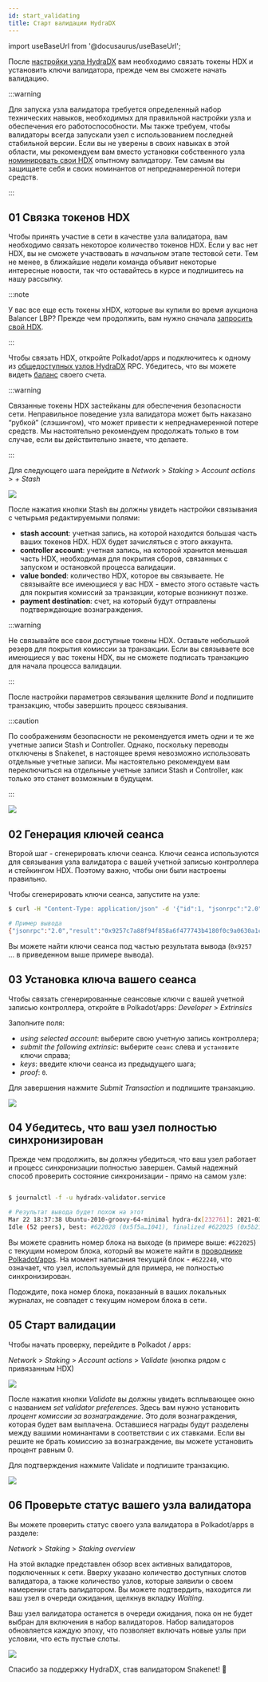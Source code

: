 ```yaml
---
id: start_validating 
title: Старт валидации HydraDX
---
```


import useBaseUrl from '@docusaurus/useBaseUrl';

После [настройки узла HydraDX](/node_setup) вам необходимо связать токены HDX и установить ключи валидатора, прежде чем вы сможете начать валидацию.

:::warning

Для запуска узла валидатора требуется определенный набор технических навыков, необходимых для правильной настройки узла и обеспечения его работоспособности. Мы также требуем, чтобы валидаторы всегда запускали узел с использованием последней стабильной версии. Если вы не уверены в своих навыках в этой области, мы рекомендуем вам вместо установки собственного узла [номинировать свои HDX](/start_nominating) опытному валидатору. Тем самым вы защищаете себя и своих номинантов от непреднамеренной потери средств.

:::

## 01 Связка токенов HDX

Чтобы принять участие в сети в качестве узла валидатора, вам необходимо связать некоторое количество токенов HDX. Если у вас нет HDX, вы не сможете участвовать в _начальном_ этапе тестовой сети. Тем не менее, в ближайшие недели команда объявит некоторые интересные новости, так что оставайтесь в курсе и подпишитесь на нашу рассылку.

:::note

У вас все еще есть токены xHDX, которые вы купили во время аукциона Balancer LBP? Прежде чем продолжить, вам нужно сначала [запросить свой HDX](/claim).

:::

Чтобы связать HDX, откройте Polkadot/apps и подключитесь к одному из [общедоступных узлов HydraDX](/polkadotjs_apps_public) RPC. Убедитесь, что вы можете видеть [баланс](https://polkadot.js.org/apps/?rpc=wss%3A%2F%2Frpc-01.snakenet.hydradx.io#/accounts) своего счета.

:::warning

Связанные токены HDX застейканы для обеспечения безопасности сети. Неправильное поведение узла валидатора может быть наказано “рубкой” (слэшингом), что может привести к непреднамеренной потере средств. Мы настоятельно рекомендуем продолжать только в том случае, если вы действительно знаете, что делаете.

:::

Для следующего шага перейдите в *Network* > *Staking* > *Account actions* > *+ Stash*

<div style={{textAlign: 'center'}}>
  <img src={useBaseUrl('/validator-guide/bond-hdx-1.png')} />
</div>

После нажатия кнопки Stash вы должны увидеть настройки связывания с четырьмя редактируемыми полями:
* **stash account**: учетная запись, на которой находится большая часть ваших токенов HDX. HDX будет зачисляться с этого аккаунта.
* **controller account**: учетная запись, на которой хранится меньшая часть HDX, необходимая для покрытия сборов, связанных с запуском и остановкой процесса валидации.
* **value bonded**: количество HDX, которое вы связываете. Не связывайте все имеющиеся у вас HDX - вместо этого оставьте часть для покрытия комиссий за транзакции, которые возникнут позже.
* **payment destination**: счет, на который будут отправлены подтверждающие вознаграждения.

:::warning

Не связывайте все свои доступные токены HDX. Оставьте небольшой резерв для покрытия комиссии за транзакции. Если вы связываете все имеющиеся у вас токены HDX, вы не сможете подписать транзакцию для начала процесса валидации.

:::

После настройки параметров связывания щелкните _Bond_ и подпишите транзакцию, чтобы завершить процесс связывания.

:::caution

По соображениям безопасности не рекомендуется иметь одни и те же учетные записи Stash и Controller. Однако, поскольку переводы отключены в Snakenet, в настоящее время невозможно использовать отдельные учетные записи. Мы настоятельно рекомендуем вам переключиться на отдельные учетные записи Stash и Controller, как только это станет возможным в будущем.

:::

<div style={{textAlign: 'center'}}>
  <img src={useBaseUrl('/validator-guide/bond-hdx-2.png')} />
</div>

## 02 Генерация ключей сеанса

Второй шаг - сгенерировать ключи сеанса. Ключи сеанса используются для связывания узла валидатора с вашей учетной записью контроллера и стейкингом HDX. Поэтому важно, чтобы они были настроены правильно.

Чтобы сгенерировать ключи сеанса, запустите на узле:

```bash
$ curl -H "Content-Type: application/json" -d '{"id":1, "jsonrpc":"2.0", "method": "author_rotateKeys", "params":[]}' http://localhost:9933

# Пример вывода
{"jsonrpc":"2.0","result":"0x9257c7a88f94f858a6f477743b4180f0c9a0630a1cea85c3f47dc6ca78e503767089bebe02b18765232ecd67b35a7fb18fc3027613840f27aca5a5cc300775391cf298af0f0e0342d0d0d873b1ec703009c6816a471c64b5394267c6fc583c31884ac83d9fed55d5379bbe1579601872ccc577ad044dd449848da1f830dd3e45","id":1}
```

Вы можете найти ключи сеанса под частью результата вывода (`0x9257` … в приведенном выше примере вывода).

## 03 Установка ключа вашего сеанса

Чтобы связать сгенерированные сеансовые ключи с вашей учетной записью контроллера, откройте в Polkadot/apps:
*Developer* > *Extrinsics*

Заполните поля:

* _using selected account_: выберите свою учетную запись контроллера;
* _submit the following extrinsic_: выберите `сеанс` слева и `установите` ключи справа;
* _keys_: введите ключи сеанса из предыдущего шага;
* _proof_: `0`.

Для завершения нажмите _Submit Transaction_ и подпишите транзакцию.

<div style={{textAlign: 'center'}}>
  <img src={useBaseUrl('/validator-guide/set-session-keys-1.png')} />
</div>

## 04 Убедитесь, что ваш узел полностью синхронизирован

Прежде чем продолжить, вы должны убедиться, что ваш узел работает и процесс синхронизации полностью завершен. Самый надежный способ проверить состояние синхронизации - прямо на самом узле:

```bash

$ journalctl -f -u hydradx-validator.service

# Результат вывода будет похож на этот
Mar 22 18:37:38 Ubuntu-2010-groovy-64-minimal hydra-dx[232761]: 2021-03-22 18:37:38  💤 
Idle (52 peers), best: #622028 (0x5f5a…1041), finalized #622025 (0x5b21…a746), ⬇ 9.1kiB/s ⬆ 6.1kiB/s

```

Вы можете сравнить номер блока на выходе (в примере выше: `#622025`) с текущим номером блока, который вы можете найти в [проводнике Polkadot/apps](https://polkadot.js.org/apps/?rpc=wss%3A%2F%2Frpc-01.snakenet.hydradx.io#/explorer). На момент написания текущий блок - `#622240`, что означает, что узел, используемый для примера, не полностью синхронизирован.

Подождите, пока номер блока, показанный в ваших локальных журналах, не совпадет с текущим номером блока в сети.

## 05 Старт валидации

Чтобы начать проверку, перейдите в Polkadot / apps:

*Network* > *Staking* > *Account actions* > *Validate* (кнопка рядом с привязанным HDX)

<div style={{textAlign: 'center'}}>
  <img src={useBaseUrl('/validator-guide/validate-1.png')} />
</div>

После нажатия кнопки *Validate* вы должны увидеть всплывающее окно с названием *set validator preferences*. Здесь вам нужно установить _процент комиссии за вознаграждение_. Это доля вознаграждения, которая будет вам выплачена. Оставшиеся награды будут разделены между вашими номинантами в соответствии с их ставками. Если вы решите не брать комиссию за вознаграждение, вы можете установить процент равным 0.

Для подтверждения нажмите Validate и подпишите транзакцию.

<div style={{textAlign: 'center'}}>
  <img src={useBaseUrl('/validator-guide/validate-2.png')} />
</div>

## 06 Проверьте статус вашего узла валидатора

Вы можете проверить статус своего узла валидатора в Polkadot/apps в разделе:

*Network* > *Staking* > *Staking overview*

На этой вкладке представлен обзор всех активных валидаторов, подключенных к сети. Вверху указано количество доступных слотов валидатора, а также количество узлов, которые заявили о своем намерении стать валидатором. Вы можете подтвердить, находится ли ваш узел в очереди ожидания, щелкнув вкладку _Waiting_.

Ваш узел валидатора останется в очереди ожидания, пока он не будет выбран для включения в набор валидаторов. Набор валидаторов обновляется каждую эпоху, что позволяет включать новые узлы при условии, что есть пустые слоты.

<div style={{textAlign: 'center'}}>
  <img src={useBaseUrl('/validator-guide/validate-3.png')} />
</div>

Спасибо за поддержку HydraDX, став валидатором Snakenet! 🎉
